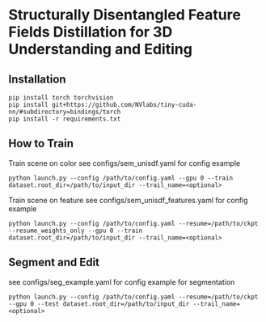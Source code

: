 # Structurally Disentangled Feature Fields Distillation for 3D Understanding and Editing

## Installation
```
pip install torch torchvision
pip install git+https://github.com/NVlabs/tiny-cuda-nn/#subdirectory=bindings/torch
pip install -r requirements.txt
```

## How to Train
Train scene on color
see configs/sem_unisdf.yaml for config example

```
python launch.py --config /path/to/config.yaml --gpu 0 --train dataset.root_dir=/path/to/input_dir --trail_name=<optional> 
```

Train scene on feature
see configs/sem_unisdf_features.yaml for config example
```
python launch.py --config /path/to/config.yaml --resume=/path/to/ckpt --resume_weights_only --gpu 0 --train dataset.root_dir=/path/to/input_dir --trail_name=<optional> 
```

## Segment and Edit
see configs/seg_example.yaml for config example for segmentation 
```
python launch.py --config /path/to/config.yaml --resume=/path/to/ckpt --gpu 0 --test dataset.root_dir=/path/to/input_dir --trail_name=<optional> 
``` 